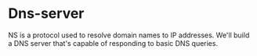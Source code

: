 # Dns-server
NS is a protocol used to resolve domain names to IP addresses. We'll build a DNS server that's capable of responding to basic DNS queries.
